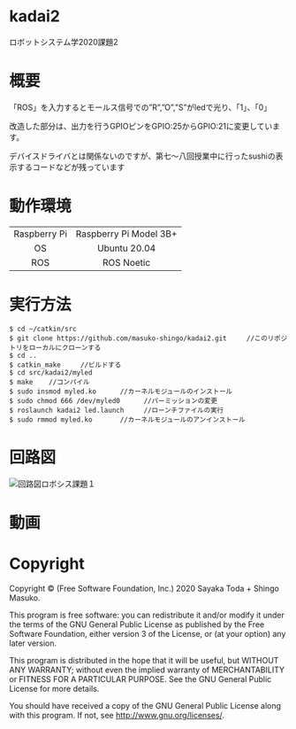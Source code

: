 # kadai2
ロボットシステム学2020課題2
# 概要

「ROS」を入力するとモールス信号での”R”,”O”,”S”がledで光り、「1」、「0」

改造した部分は、出力を行うGPIOピンをGPIO:25からGPIO:21に変更しています。

デバイスドライバとは関係ないのですが、第七～八回授業中に行ったsushiの表示するコードなどが残っています



# 動作環境
|||
|:--:|:--:|
| Raspberry Pi | Raspberry Pi Model 3B+ |
| OS | Ubuntu 20.04 |
| ROS | ROS Noetic |

# 実行方法
```
$ cd ~/catkin/src
$ git clone https://github.com/masuko-shingo/kadai2.git     //このリポジトリをローカルにクローンする
$ cd ..
$ catkin_make     //ビルドする
$ cd src/kadai2/myled
$ make    //コンパイル
$ sudo insmod myled.ko      //カーネルモジュールのインストール
$ sudo chmod 666 /dev/myled0      //パーミッションの変更
$ roslaunch kadai2 led.launch     //ローンチファイルの実行
$ sudo rmmod myled.ko       //カーネルモジュールのアンインストール
```

# 回路図
![回路図ロボシス課題１](https://user-images.githubusercontent.com/72721963/101239901-aa4b0a80-372e-11eb-9ddb-fcbab11e1ce7.png)

# 動画

# Copyright
Copyright © (Free Software Foundation, Inc.) 2020  Sayaka Toda + Shingo Masuko. 

This program is free software: you can redistribute it and/or modify
    it under the terms of the GNU General Public License as published by
    the Free Software Foundation, either version 3 of the License, or
    (at your option) any later version.

This program is distributed in the hope that it will be useful,
    but WITHOUT ANY WARRANTY; without even the implied warranty of
    MERCHANTABILITY or FITNESS FOR A PARTICULAR PURPOSE.  See the
    GNU General Public License for more details.

You should have received a copy of the GNU General Public License
    along with this program.  If not, see <http://www.gnu.org/licenses/>.
